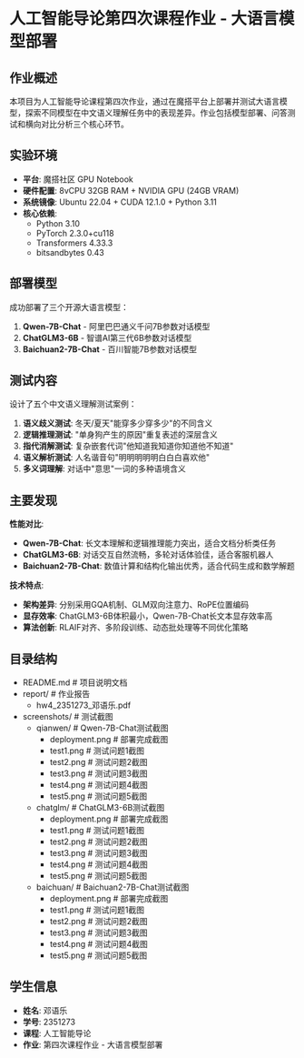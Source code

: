 # 人工智能导论第四次课程作业 - 大语言模型部署

## 作业概述

本项目为人工智能导论课程第四次作业，通过在魔搭平台上部署并测试大语言模型，探索不同模型在中文语义理解任务中的表现差异。作业包括模型部署、问答测试和横向对比分析三个核心环节。

## 实验环境

- **平台**: 魔搭社区 GPU Notebook
- **硬件配置**: 8vCPU 32GB RAM + NVIDIA GPU (24GB VRAM)
- **系统镜像**: Ubuntu 22.04 + CUDA 12.1.0 + Python 3.11
- **核心依赖**: 
  - Python 3.10
  - PyTorch 2.3.0+cu118
  - Transformers 4.33.3
  - bitsandbytes 0.43

## 部署模型

成功部署了三个开源大语言模型：

1. **Qwen-7B-Chat** - 阿里巴巴通义千问7B参数对话模型
2. **ChatGLM3-6B** - 智谱AI第三代6B参数对话模型
3. **Baichuan2-7B-Chat** - 百川智能7B参数对话模型

## 测试内容

设计了五个中文语义理解测试案例：

1. **语义歧义测试**: 冬天/夏天"能穿多少穿多少"的不同含义
2. **逻辑推理测试**: "单身狗产生的原因"重复表述的深层含义
3. **指代消解测试**: 复杂嵌套代词"他知道我知道你知道他不知道"
4. **语义解析测试**: 人名谐音句"明明明明明白白白喜欢他"
5. **多义词理解**: 对话中"意思"一词的多种语境含义

## 主要发现

**性能对比**:
- **Qwen-7B-Chat**: 长文本理解和逻辑推理能力突出，适合文档分析类任务
- **ChatGLM3-6B**: 对话交互自然流畅，多轮对话体验佳，适合客服机器人
- **Baichuan2-7B-Chat**: 数值计算和结构化输出优秀，适合代码生成和数学解题

**技术特点**:
- **架构差异**: 分别采用GQA机制、GLM双向注意力、RoPE位置编码
- **显存效率**: ChatGLM3-6B体积最小，Qwen-7B-Chat长文本显存效率高
- **算法创新**: RLAIF对齐、多阶段训练、动态批处理等不同优化策略

## 目录结构
- README.md # 项目说明文档
- report/ # 作业报告
  - hw4_2351273_邓语乐.pdf
- screenshots/ # 测试截图
  - qianwen/ # Qwen-7B-Chat测试截图
    - deployment.png # 部署完成截图
    - test1.png # 测试问题1截图
    - test2.png # 测试问题2截图
    - test3.png # 测试问题3截图
    - test4.png # 测试问题4截图
    - test5.png # 测试问题5截图
  - chatglm/ # ChatGLM3-6B测试截图
    - deployment.png # 部署完成截图
    - test1.png # 测试问题1截图
    - test2.png # 测试问题2截图
    - test3.png # 测试问题3截图
    - test4.png # 测试问题4截图
    - test5.png # 测试问题5截图
  - baichuan/ # Baichuan2-7B-Chat测试截图
    - deployment.png # 部署完成截图
    - test1.png # 测试问题1截图
    - test2.png # 测试问题2截图
    - test3.png # 测试问题3截图
    - test4.png # 测试问题4截图
    - test5.png # 测试问题5截图

## 学生信息

- **姓名**: 邓语乐
- **学号**: 2351273
- **课程**: 人工智能导论
- **作业**: 第四次课程作业 - 大语言模型部署
